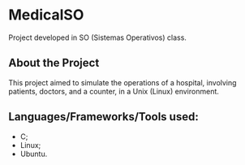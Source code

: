 # MedicalSO
Project developed in SO (Sistemas Operativos) class.

## About the Project
This project aimed to simulate the operations of a hospital, involving patients, doctors, and a counter, in a Unix (Linux) environment.

## Languages/Frameworks/Tools used:
  - C;
  - Linux;
  - Ubuntu.
